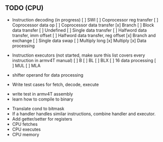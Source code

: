 ## TODO (CPU)
 * Instruction decoding (in progress)
 [ ] SWI
 [ ] Coprocessor reg transfer
 [ ] Coprocessor data op
 [ ] Coprocessor data transfer
 [x] Branch
 [ ] Block data transfer
 [ ] Undefined
 [ ] Single data transfer
 [ ] Halfword data transfer, imm offset
 [ ] Halfword data transfer, reg offset
 [x] Branch and exchange
 [ ] Single data swap
 [ ] Multiply long
 [x] Multiply
 [x] Data processing 

 * Instruction executors (not started, make sure this list covers every instruction in armv4T manual)
 [ ] B
 [ ] BL
 [ ] BLX
 [ ] 16 data processing
 [ ] MUL
 [ ] MLA

 * shifter operand for data processing

 * Write test cases for fetch, decode, execute
  - write test in armv4T assembly
  - learn how to compile to binary
 * Translate cond to bitmask
 * If a handler handles similar instructions, combine handler and executor.
 * Add getter/setter for registers
 * CPU fetches
 * CPU executes
 * CPU memory
